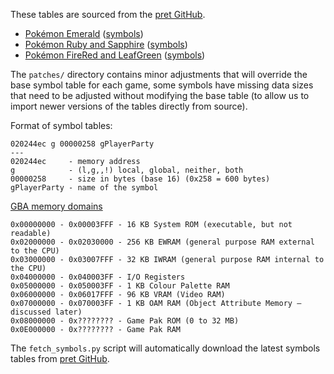 These tables are sourced from the [pret GitHub](https://github.com/pret).

- [Pokémon Emerald](https://github.com/pret/pokeemerald) ([symbols](https://github.com/pret/pokeemerald/tree/symbols))
- [Pokémon Ruby and Sapphire](https://github.com/pret/pokeruby) ([symbols](https://github.com/pret/pokeruby/tree/symbols))
- [Pokémon FireRed and LeafGreen](https://github.com/pret/pokefirered) ([symbols](https://github.com/pret/pokefirered/tree/symbols))

The `patches/` directory contains minor adjustments that will override the base symbol table for each game, some symbols have missing data sizes that need to be adjusted without modifying the base table (to allow us to import newer versions of the tables directly from source).

Format of symbol tables:
```
020244ec g 00000258 gPlayerParty
---
020244ec     - memory address
g            - (l,g,,!) local, global, neither, both
00000258     - size in bytes (base 16) (0x258 = 600 bytes)
gPlayerParty - name of the symbol
```

[GBA memory domains](https://corrupt.wiki/consoles/gameboy-advance/bizhawk-memory-domains)
```
0x00000000 - 0x00003FFF - 16 KB System ROM (executable, but not readable)
0x02000000 - 0x02030000 - 256 KB EWRAM (general purpose RAM external to the CPU)
0x03000000 - 0x03007FFF - 32 KB IWRAM (general purpose RAM internal to the CPU)
0x04000000 - 0x040003FF - I/O Registers
0x05000000 - 0x050003FF - 1 KB Colour Palette RAM
0x06000000 - 0x06017FFF - 96 KB VRAM (Video RAM)
0x07000000 - 0x070003FF - 1 KB OAM RAM (Object Attribute Memory — discussed later)
0x08000000 - 0x???????? - Game Pak ROM (0 to 32 MB)
0x0E000000 - 0x???????? - Game Pak RAM
```
The `fetch_symbols.py` script will automatically download the latest symbols tables from [pret GitHub](https://github.com/pret).